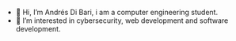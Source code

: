 - 👋 Hi, I’m Andrés Di Bari, i am a computer engineering student.
- 👀 I’m interested in cybersecurity, web development and software development.
